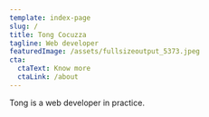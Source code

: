 ```yaml
---
template: index-page
slug: /
title: Tong Cocuzza
tagline: Web developer
featuredImage: /assets/fullsizeoutput_5373.jpeg
cta:
  ctaText: Know more
  ctaLink: /about
---
```

Tong is a web developer in practice.
